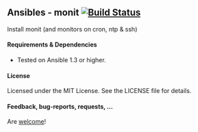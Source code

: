 ## Ansibles - monit [![Build Status](https://travis-ci.org/Ansibles/monit.png)](https://travis-ci.org/Ansibles/monit)

Install monit (and monitors on cron, ntp & ssh)


#### Requirements & Dependencies
- Tested on Ansible 1.3 or higher.


#### License

Licensed under the MIT License. See the LICENSE file for details.


#### Feedback, bug-reports, requests, ...

Are [welcome](https://github.com/ansibles/monit/issues)!

